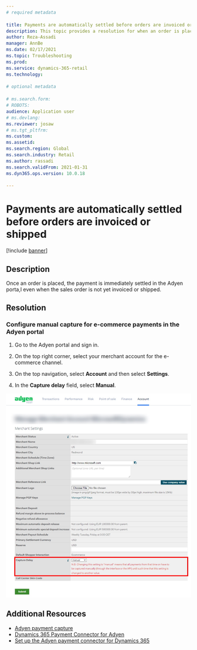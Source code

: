 ```yaml
---
# required metadata

title: Payments are automatically settled before orders are invoiced or shipped
description: This topic provides a resolution for when an order is placed and is immediately settled in the Adyen portal despite whether the sales order isn't invoiced or shipped. 
author: Reza-Assadi
manager: AnnBe
ms.date: 02/17/2021
ms.topic: Troubleshooting
ms.prod: 
ms.service: dynamics-365-retail
ms.technology: 

# optional metadata

# ms.search.form: 
# ROBOTS: 
audience: Application user
# ms.devlang: 
ms.reviewer: josaw
# ms.tgt_pltfrm: 
ms.custom: 
ms.assetid: 
ms.search.region: Global
ms.search.industry: Retail
ms.author: rassadi
ms.search.validFrom: 2021-01-31
ms.dyn365.ops.version: 10.0.18

---
```


# Payments are automatically settled before orders are invoiced or shipped

[!include [banner](../../includes/banner.md)]

## Description
Once an order is placed, the payment is immediately settled in the Adyen porta,l even when the sales order is not yet invoiced or shipped.

## Resolution

### Configure manual capture for e-commerce payments in the Adyen portal

1. Go to the Adyen portal and sign in.

1. On the top right corner, select your merchant account for the e-commerce channel.

1. On the top navigation, select **Account** and then select **Settings**.

1. In the **Capture delay** field, select **Manual**.

![Adyen capture delay setting](media/adyen-capture-delay.jpg)

## Additional Resources
- [Adyen payment capture](https://docs.adyen.com/point-of-sale/capturing-payments)
- [Dynamics 365 Payment Connector for Adyen](../dev-itpro/adyen-connector.md)
- [Set up the Adyen payment connector for Dynamics 365](https://docs.adyen.com/plugins/microsoft-dynamics)










